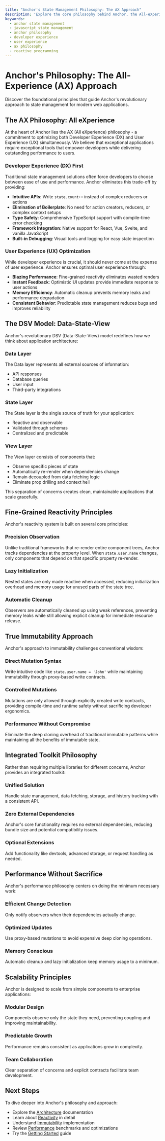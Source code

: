 ```yaml
---
title: "Anchor's State Management Philosophy: The AX Approach"
description: 'Explore the core philosophy behind Anchor, the All-eXperience (AX) state management solution that prioritizes both developer and user experience.'
keywords:
  - anchor state management
  - javascript state management
  - anchor philosophy
  - developer experience
  - user experience
  - ax philosophy
  - reactive programming
---
```


# Anchor's Philosophy: The All-Experience (AX) Approach

Discover the foundational principles that guide Anchor's revolutionary approach to state management for modern web applications.

## **The AX Philosophy: All eXperience**

At the heart of Anchor lies the AX (All eXperience) philosophy - a commitment to optimizing both Developer Experience (DX) and User Experience (UX) simultaneously. We believe that exceptional applications require exceptional tools that empower developers while delivering outstanding performance to users.

### **Developer Experience (DX) First**

Traditional state management solutions often force developers to choose between ease of use and performance. Anchor eliminates this trade-off by providing:

- **Intuitive APIs**: Write `state.count++` instead of complex reducers or actions
- **Elimination of Boilerplate**: No need for action creators, reducers, or complex context setups
- **Type Safety**: Comprehensive TypeScript support with compile-time error checking
- **Framework Integration**: Native support for React, Vue, Svelte, and vanilla JavaScript
- **Built-in Debugging**: Visual tools and logging for easy state inspection

### **User Experience (UX) Optimization**

While developer experience is crucial, it should never come at the expense of user experience. Anchor ensures optimal user experience through:

- **Blazing Performance**: Fine-grained reactivity eliminates wasted renders
- **Instant Feedback**: Optimistic UI updates provide immediate response to user actions
- **Memory Efficiency**: Automatic cleanup prevents memory leaks and performance degradation
- **Consistent Behavior**: Predictable state management reduces bugs and improves reliability

## **The DSV Model: Data-State-View**

Anchor's revolutionary DSV (Data-State-View) model redefines how we think about application architecture:

### **Data Layer**

The Data layer represents all external sources of information:

- API responses
- Database queries
- User input
- Third-party integrations

### **State Layer**

The State layer is the single source of truth for your application:

- Reactive and observable
- Validated through schemas
- Centralized and predictable

### **View Layer**

The View layer consists of components that:

- Observe specific pieces of state
- Automatically re-render when dependencies change
- Remain decoupled from data fetching logic
- Eliminate prop drilling and context hell

This separation of concerns creates clean, maintainable applications that scale gracefully.

## **Fine-Grained Reactivity Principles**

Anchor's reactivity system is built on several core principles:

### **Precision Observation**

Unlike traditional frameworks that re-render entire component trees, Anchor tracks dependencies at the property level. When `state.user.name` changes, only components that depend on that specific property re-render.

### **Lazy Initialization**

Nested states are only made reactive when accessed, reducing initialization overhead and memory usage for unused parts of the state tree.

### **Automatic Cleanup**

Observers are automatically cleaned up using weak references, preventing memory leaks while still allowing explicit cleanup for immediate resource release.

## **True Immutability Approach**

Anchor's approach to immutability challenges conventional wisdom:

### **Direct Mutation Syntax**

Write intuitive code like `state.user.name = 'John'` while maintaining immutability through proxy-based write contracts.

### **Controlled Mutations**

Mutations are only allowed through explicitly created write contracts, providing compile-time and runtime safety without sacrificing developer ergonomics.

### **Performance Without Compromise**

Eliminate the deep cloning overhead of traditional immutable patterns while maintaining all the benefits of immutable state.

## **Integrated Toolkit Philosophy**

Rather than requiring multiple libraries for different concerns, Anchor provides an integrated toolkit:

### **Unified Solution**

Handle state management, data fetching, storage, and history tracking with a consistent API.

### **Zero External Dependencies**

Anchor's core functionality requires no external dependencies, reducing bundle size and potential compatibility issues.

### **Optional Extensions**

Add functionality like devtools, advanced storage, or request handling as needed.

## **Performance Without Sacrifice**

Anchor's performance philosophy centers on doing the minimum necessary work:

### **Efficient Change Detection**

Only notify observers when their dependencies actually change.

### **Optimized Updates**

Use proxy-based mutations to avoid expensive deep cloning operations.

### **Memory Conscious**

Automatic cleanup and lazy initialization keep memory usage to a minimum.

## **Scalability Principles**

Anchor is designed to scale from simple components to enterprise applications:

### **Modular Design**

Components observe only the state they need, preventing coupling and improving maintainability.

### **Predictable Growth**

Performance remains consistent as applications grow in complexity.

### **Team Collaboration**

Clear separation of concerns and explicit contracts facilitate team development.

## **Next Steps**

To dive deeper into Anchor's philosophy and approach:

- Explore the [Architecture](/architecture) documentation
- Learn about [Reactivity](/reactivity) in detail
- Understand [Immutability](/immutability) implementation
- Review [Performance](/performance) benchmarks and optimizations
- Try the [Getting Started](/getting-started) guide
